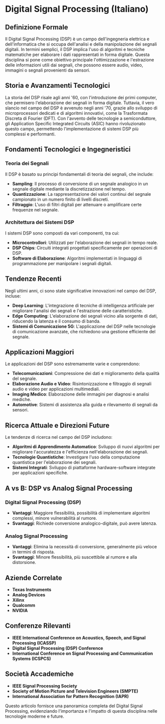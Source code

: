 # Digital Signal Processing (Italiano)

## Definizione Formale

Il Digital Signal Processing (DSP) è un campo dell'ingegneria elettrica e dell'informatica che si occupa dell'analisi e della manipolazione dei segnali digitali. In termini semplici, il DSP implica l'uso di algoritmi e tecniche matematiche per elaborare i dati rappresentati in forma digitale. Questa disciplina si pone come obiettivo principale l'ottimizzazione e l'estrazione delle informazioni utili dai segnali, che possono essere audio, video, immagini o segnali provenienti da sensori.

## Storia e Avanzamenti Tecnologici

La storia del DSP risale agli anni '60, con l'introduzione dei primi computer, che permisero l'elaborazione dei segnali in forma digitale. Tuttavia, il vero slancio nel campo del DSP è avvenuto negli anni '70, grazie allo sviluppo di microprocessori dedicati e di algoritmi innovativi, come la Trasformata Discreta di Fourier (DFT). Con l'avvento delle tecnologie a semiconduttore, gli Application Specific Integrated Circuits (ASIC) hanno rivoluzionato questo campo, permettendo l'implementazione di sistemi DSP più complessi e performanti.

## Fondamenti Tecnologici e Ingegneristici

### Teoria dei Segnali

Il DSP è basato su principi fondamentali di teoria dei segnali, che include:

- **Sampling**: Il processo di conversione di un segnale analogico in un segnale digitale mediante la discretizzazione nel tempo.
- **Quantizzazione**: La rappresentazione dei valori continui del segnale campionato in un numero finito di livelli discreti.
- **Filtraggio**: L'uso di filtri digitali per attenuare o amplificare certe frequenze nel segnale.

### Architettura dei Sistemi DSP

I sistemi DSP sono composti da vari componenti, tra cui:

- **Microcontrollori**: Utilizzati per l'elaborazione dei segnali in tempo reale.
- **DSP Chips**: Circuiti integrati progettati specificamente per operazioni di DSP.
- **Software di Elaborazione**: Algoritmi implementati in linguaggi di programmazione per manipolare i segnali digitali.

## Tendenze Recenti

Negli ultimi anni, ci sono state significative innovazioni nel campo del DSP, incluse:

- **Deep Learning**: L'integrazione di tecniche di intelligenza artificiale per migliorare l'analisi dei segnali e l'estrazione delle caratteristiche.
- **Edge Computing**: L'elaborazione dei segnali vicino alla sorgente di dati, riducendo la latenza e il consumo di banda.
- **Sistemi di Comunicazione 5G**: L'applicazione del DSP nelle tecnologie di comunicazione avanzate, che richiedono una gestione efficiente del segnale.

## Applicazioni Maggiori

Le applicazioni del DSP sono estremamente varie e comprendono:

- **Telecomunicazioni**: Compressione dei dati e miglioramento della qualità del segnale.
- **Elaborazione Audio e Video**: Risintonizzazione e filtraggio di segnali audio e video per applicazioni multimediali.
- **Imaging Medico**: Elaborazione delle immagini per diagnosi e analisi mediche.
- **Automotive**: Sistemi di assistenza alla guida e rilevamento di segnali da sensori.

## Ricerca Attuale e Direzioni Future

Le tendenze di ricerca nel campo del DSP includono:

- **Algoritmi di Apprendimento Automatico**: Sviluppo di nuovi algoritmi per migliorare l'accuratezza e l'efficienza nell'elaborazione dei segnali.
- **Tecnologie Quantistiche**: Investigare l'uso della computazione quantistica per l'elaborazione dei segnali.
- **Sistemi Integrati**: Sviluppo di piattaforme hardware-software integrate per applicazioni specifiche.

## A vs B: DSP vs Analog Signal Processing

### Digital Signal Processing (DSP)

- **Vantaggi**: Maggiore flessibilità, possibilità di implementare algoritmi complessi, minore vulnerabilità al rumore.
- **Svantaggi**: Richiede conversione analogico-digitale, può avere latenza.

### Analog Signal Processing

- **Vantaggi**: Elimina la necessità di conversione, generalmente più veloce in termini di risposta.
- **Svantaggi**: Minore flessibilità, più suscettibile al rumore e alla distorsione.

## Aziende Correlate

- **Texas Instruments**
- **Analog Devices**
- **Xilinx**
- **Qualcomm**
- **NVIDIA**

## Conferenze Rilevanti

- **IEEE International Conference on Acoustics, Speech, and Signal Processing (ICASSP)**
- **Digital Signal Processing (DSP) Conference**
- **International Conference on Signal Processing and Communication Systems (ICSPCS)**

## Società Accademiche

- **IEEE Signal Processing Society**
- **Society of Motion Picture and Television Engineers (SMPTE)**
- **International Association for Pattern Recognition (IAPR)**

Questo articolo fornisce una panoramica completa del Digital Signal Processing, evidenziando l'importanza e l'impatto di questa disciplina nelle tecnologie moderne e future.